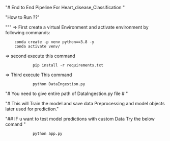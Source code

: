 "# End to End Pipeline For Heart_disease_Classification  " 

"How to Run ??"

"""
=> First create a virtual Environment and activate environment by following commands:



        conda create -p venv python==3.8 -y 
        conda activate venv/ 


=> second execute this command 

                pip install -r requirements.txt

=> Third execute This command 
                
                python DataIngestion.py 


"# You need to give entire path of DataIngestion.py file # "
 
"# This will Train the model and save data Preprocessing and model objects later used for prediction." 

"## IF u want to test model predictions with custom Data Try the below comand "

                python app.py
